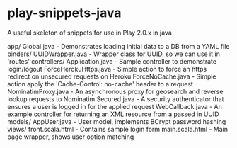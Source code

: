 play-snippets-java
==================

A useful skeleton of snippets for use in Play 2.0.x in java

app/
  Global.java - Demonstrates loading initial data to a DB from a YAML file
  binders/
    UUIDWrapper.java - Wrapper class for UUID, so we can use it in 'routes'
  controllers/
    Application.java - Sample controller to demonstrate login/logout
    ForceHerokuHttps.java - Simple action to force an https redirect on unsecured requests on Heroku
    ForceNoCache.java - Simple action apply the 'Cache-Control: no-cache' header to a request
    NominatimProxy.java - An asynchronous proxy for geosearch and reverse lookup requests to Nominatim
    Secured.java - A security authenticator that ensures a user is logged in for the applied request
    WebCallback.java - An example controller for returning an XML resource from a passed in UUID
  models/
    AppUser.java - User model, implements BCrypt password hashing
  views/
    front.scala.html - Contains sample login form
    main.scala.html - Main page wrapper, shows user option matching
